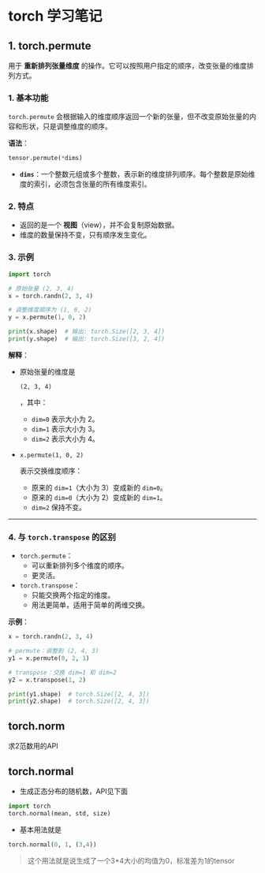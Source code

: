 # torch 学习笔记

## 1. torch.permute

用于 **重新排列张量维度** 的操作。它可以按照用户指定的顺序，改变张量的维度排列方式。

### **1. 基本功能**

`torch.permute` 会根据输入的维度顺序返回一个新的张量，但不改变原始张量的内容和形状，只是调整维度的顺序。

**语法**：

```python
tensor.permute(*dims)
```

- **`dims`**：一个整数元组或多个整数，表示新的维度排列顺序。每个整数是原始维度的索引，必须包含张量的所有维度索引。

### **2. 特点**

- 返回的是一个 **视图**（view），并不会复制原始数据。
- 维度的数量保持不变，只有顺序发生变化。

### **3. 示例**

```python
import torch

# 原始张量 (2, 3, 4)
x = torch.randn(2, 3, 4)

# 调整维度顺序为 (1, 0, 2)
y = x.permute(1, 0, 2)

print(x.shape)  # 输出: torch.Size([2, 3, 4])
print(y.shape)  # 输出: torch.Size([3, 2, 4])
```

**解释**：

- 原始张量的维度是 

  ```
  (2, 3, 4)
  ```

  ，其中：

  - `dim=0` 表示大小为 2。
  - `dim=1` 表示大小为 3。
  - `dim=2` 表示大小为 4。

- ```
  x.permute(1, 0, 2)
  ```

   表示交换维度顺序：

  - 原来的 `dim=1`（大小为 3）变成新的 `dim=0`。
  - 原来的 `dim=0`（大小为 2）变成新的 `dim=1`。
  - `dim=2` 保持不变。

------

### **4. 与 `torch.transpose` 的区别**

- `torch.permute`：
  - 可以重新排列多个维度的顺序。
  - 更灵活。
- `torch.transpose`：
  - 只能交换两个指定的维度。
  - 用法更简单，适用于简单的两维交换。

**示例**：

```python
x = torch.randn(2, 3, 4)

# permute：调整到 (2, 4, 3)
y1 = x.permute(0, 2, 1)

# transpose：交换 dim=1 和 dim=2
y2 = x.transpose(1, 2)

print(y1.shape)  # torch.Size([2, 4, 3])
print(y2.shape)  # torch.Size([2, 4, 3])
```

## torch.norm

求2范数用的API



## torch.normal

- 生成正态分布的随机数，API见下面

```python
import torch
torch.normal(mean, std, size)
```

- 基本用法就是

```python
torch.normal(0, 1, (3,4))
```

> 这个用法就是说生成了一个3*4大小的均值为0，标准差为1的tensor

